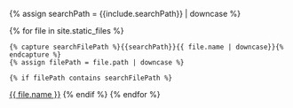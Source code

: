 {% assign searchPath = {{include.searchPath}} | downcase %}

{% for file in site.static_files %}

	{% capture searchFilePath %}{{searchPath}}{{ file.name | downcase}}{% endcapture %}
	{% assign filePath = file.path | downcase %}

	{% if filePath contains searchFilePath %}

[{{ file.name }}]( {{file.path}} )
	{% endif %}
{% endfor %}

